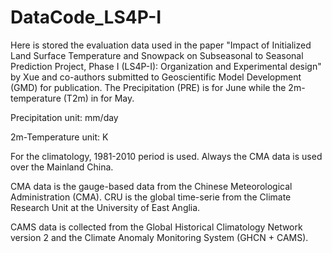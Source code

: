 # DataCode_LS4P-I
Here is stored the evaluation data used in the paper "Impact of Initialized Land Surface Temperature and Snowpack on Subseasonal to Seasonal Prediction Project, Phase I (LS4P-I): Organization and Experimental design" by Xue and co-authors submitted to Geoscientific Model Development (GMD) for publication.
The Precipitation (PRE) is for June while the 2m-temperature (T2m) in for May.

Precipitation unit: mm/day

2m-Temperature unit: K


For the climatology, 1981-2010 period is used.
Always the CMA data is used over the Mainland China.

CMA data is the gauge-based data from the Chinese Meteorological Administration (CMA).
CRU is the global time-serie from the Climate Research Unit at the University of East Anglia.

CAMS data is collected from the Global Historical Climatology Network version 2 and the Climate Anomaly Monitoring System (GHCN + CAMS).

